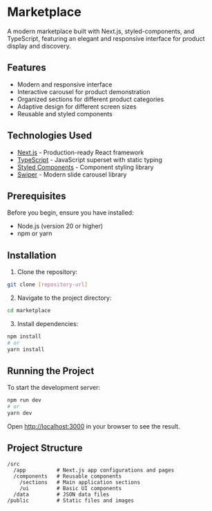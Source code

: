 # Marketplace

A modern marketplace built with Next.js, styled-components, and TypeScript, featuring an elegant and responsive interface for product display and discovery.

## Features

- Modern and responsive interface
- Interactive carousel for product demonstration
- Organized sections for different product categories
- Adaptive design for different screen sizes
- Reusable and styled components

## Technologies Used

- [Next.js](https://nextjs.org) - Production-ready React framework
- [TypeScript](https://www.typescriptlang.org/) - JavaScript superset with static typing
- [Styled Components](https://styled-components.com/) - Component styling library
- [Swiper](https://swiperjs.com/) - Modern slide carousel library

## Prerequisites

Before you begin, ensure you have installed:

- Node.js (version 20 or higher)
- npm or yarn

## Installation

1. Clone the repository:
```bash
git clone [repository-url]
```

2. Navigate to the project directory:
```bash
cd marketplace
```

3. Install dependencies:
```bash
npm install
# or
yarn install
```

## Running the Project

To start the development server:

```bash
npm run dev
# or
yarn dev
```

Open [http://localhost:3000](http://localhost:3000) in your browser to see the result.

## Project Structure

```
/src
  /app          # Next.js app configurations and pages
  /components   # Reusable components
    /sections   # Main application sections
    /ui         # Basic UI components
  /data         # JSON data files
/public         # Static files and images
```
